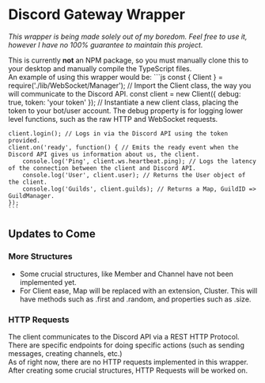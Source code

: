 # Discord Gateway Wrapper

_This wrapper is being made solely out of my boredom. Feel free to use it, however I have no 100% guarantee to maintain this project._


<p>This is currently <b>not</b> an NPM package, so you must manually clone this to your desktop and manually compile the TypeScript files.<br>
    An example of using this wrapper would be:
    ```js
    const { Client } = require('./lib/WebSocket/Manager'); // Import the Client class, the way you will communicate to the Discord API.
    const client = new Client({ debug: true, token: 'your token' }); // Instantiate a new client class, placing the token to your bot/user account. The debug property is for logging lower level functions, such as the raw HTTP and WebSocket requests.

    client.login(); // Logs in via the Discord API using the token provided.
    client.on('ready', function() { // Emits the ready event when the Discord API gives us information about us, the client.
        console.log('Ping', client.ws.heartbeat.ping); // Logs the latency of the connection between the client and Discord API.
        console.log('User', client.user); // Returns the User object of the client.
        console.log('Guilds', client.guilds); // Returns a Map, GuildID => GuildManager.
    });
    ```
</p>

## Updates to Come
### More Structures
- Some crucial structures, like Member and Channel have not been implemented yet.
- For Client ease, Map will be replaced with an extension, Cluster. This will have methods such as .first and .random, and properties such as .size.
### HTTP Requests
<p>The client communicates to the Discord API via a REST HTTP Protocol. There are specific endpoints for doing specific actions (such as sending messages, creating channels, etc.)<br>
As of right now, there are no HTTP requests implemented in this wrapper. After creating some crucial structures, HTTP Requests will be worked on.
</p>
